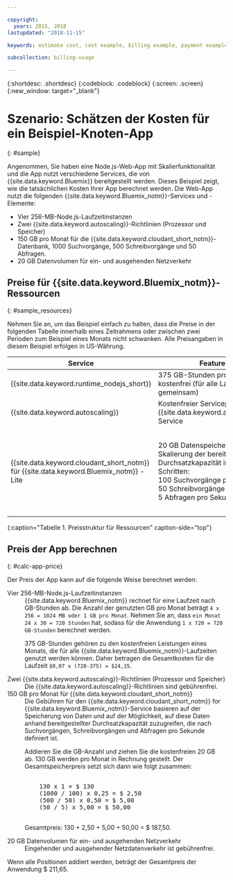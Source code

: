 ```yaml
---

copyright:
  years: 2015, 2018
lastupdated: "2018-11-15"

keywords: estimate cost, cost example, billing example, payment example

subcollection: billing-usage

---
```


{:shortdesc: .shortdesc}
{:codeblock: .codeblock}
{:screen: .screen}
{:new_window: target="_blank"}

# Szenario: Schätzen der Kosten für ein Beispiel-Knoten-App
{: #sample}

Angenommen, Sie haben eine Node.js-Web-App mit Skalierfunktionalität und die App nutzt verschiedene Services, die von {{site.data.keyword.Bluemix}} bereitgestellt werden. Dieses Beispiel zeigt, wie die tatsächlichen Kosten Ihrer App berechnet werden. Die Web-App nutzt die folgenden {{site.data.keyword.Bluemix_notm}}-Services und -Elemente:

* Vier 256-MB-Node.js-Laufzeitinstanzen
* Zwei {{site.data.keyword.autoscaling}}-Richtlinien (Prozessor und Speicher)
* 150 GB pro Monat für die {{site.data.keyword.cloudant_short_notm}}-Datenbank, 1000 Suchvorgänge, 500 Schreibvorgänge und 50 Abfragen.
* 20 GB Datenvolumen für ein- und ausgehenden Netzverkehr


## Preise für {{site.data.keyword.Bluemix_notm}}-Ressourcen
{: #sample_resources}

Nehmen Sie an, um das Beispiel einfach zu halten, dass die Preise in der folgenden Tabelle innerhalb eines Zeitrahmens oder zwischen zwei Perioden zum Beispiel eines Monats nicht schwanken. Alle Preisangaben in diesem Beispiel erfolgen in US-Währung.

| Service                           |	Features                                                            |	Preis             |
|-----------------------------------|---------------------------------------------------------------------|-------------------|
| {{site.data.keyword.runtime_nodejs_short}}                   |	375 GB-Stunden pro Monat kostenfrei (für alle Laufzeiten gemeinsam)            |	$0,07 USD/GB-Stunde |
| {{site.data.keyword.autoscaling}} |	Kostenfreier Serviceplan für den {{site.data.keyword.autoscaling}}-Service |	Kostenfrei              |
| {{site.data.keyword.cloudant_short_notm}} für {{site.data.keyword.Bluemix_notm}} - Lite | 20 GB Datenspeicher kostenfrei</br>Skalierung der bereitgestellten Durchsatzkapazität in folgenden Schritten:</br>100 Suchvorgänge pro Sekunde</br>50 Schreibvorgänge pro Sekunde</br>5 Abfragen pro Sekunde | $ 1,00 USD/GB Datenspeicher</br>$ 0,25 USD/Suchvorgang pro Sekunde</br>$ 0,50 USD/Schreibvorgang pro Sekunde</br>$ 5,00 USD/Abfrage pro Sekunde |
{:caption="Tabelle 1. Preisstruktur für Ressourcen" caption-side="top"}


## Preis der App berechnen
{: #calc-app-price}

Der Preis der App kann auf die folgende Weise berechnet werden:

<dl>
<dt>Vier 256-MB-Node.js-Laufzeitinstanzen</dt>
<dd>{{site.data.keyword.Bluemix_notm}} rechnet für eine Laufzeit nach GB-Stunden ab. Die Anzahl der genutzten GB pro Monat beträgt <code>4 x 256 = 1024 MB oder 1 GB pro Monat</code>. Nehmen Sie an, dass <code>ein Monat 24 x 30 = 720 Stunden</code> hat, sodass für die Anwendung <code>1 x 720 = 720 GB-Stunden</code> berechnet werden.
<p>
375 GB-Stunden gehören zu den kostenfreien Leistungen eines Monats, die für alle {{site.data.keyword.Bluemix_notm}}-Laufzeiten genutzt werden können. Daher betragen die Gesamtkosten für die Laufzeit <code>$0,07 x (720-375) = $24,15</code>.</p></dd>

<dt>Zwei {{site.data.keyword.autoscaling}}-Richtlinien (Prozessor und Speicher)</dt>
<dd>Die {{site.data.keyword.autoscaling}}-Richtlinien sind gebührenfrei.</dd>

<dt>150 GB pro Monat für {{site.data.keyword.cloudant_short_notm}}</dt>
<dd>Die Gebühren für den {{site.data.keyword.cloudant_short_notm}} for {{site.data.keyword.Bluemix_notm}}-Service basieren auf der Speicherung von Daten und auf der Möglichkeit, auf diese Daten anhand bereitgestellter Durchsatzkapazität zuzugreifen, die nach Suchvorgängen, Schreibvorgängen und Abfragen pro Sekunde definiert ist.
<p>
Addieren Sie die GB-Anzahl und ziehen Sie die kostenfreien 20 GB ab. 130 GB werden pro Monat in Rechnung gestellt. Der Gesamtspeicherpreis setzt sich dann wie folgt zusammen:</p>
<pre class="codeblock">
<codeblock>
    130 x 1 = $ 130
    (1000 / 100) x 0,25 = $ 2,50
    (500 / 50) x 0,50 = $ 5,00
    (50 / 5) x 5,00 = $ 50,00
</codeblock>
</pre>
<p>
Gesamtpreis: 130 + 2,50 + 5,00 + 50,00 = $ 187,50.</p></dd>

<dt>20 GB Datenvolumen für ein- und ausgehenden Netzverkehr</dt>
<dd>Eingehender und ausgehender Netzdatenverkehr ist gebührenfrei.</dd>

</dl>

Wenn alle Positionen addiert werden, beträgt der Gesamtpreis der Anwendung $ 211,65.
